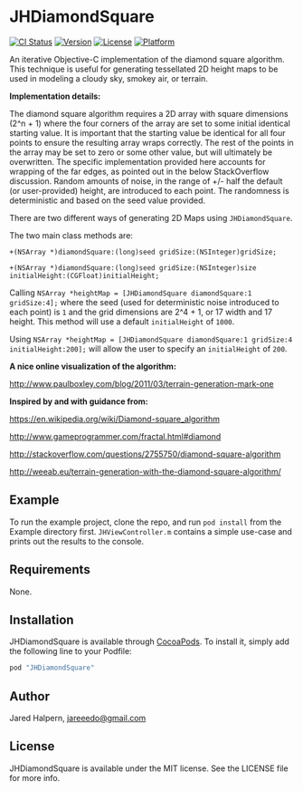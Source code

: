 # JHDiamondSquare

[![CI Status](http://img.shields.io/travis/JaredHalpern/JHDiamondSquare.svg?style=flat)](https://travis-ci.org/JaredHalpern/JHDiamondSquare)
[![Version](https://img.shields.io/cocoapods/v/JHDiamondSquare.svg?style=flat)](http://cocoapods.org/pods/JHDiamondSquare)
[![License](https://img.shields.io/cocoapods/l/JHDiamondSquare.svg?style=flat)](http://cocoapods.org/pods/JHDiamondSquare)
[![Platform](https://img.shields.io/cocoapods/p/JHDiamondSquare.svg?style=flat)](http://cocoapods.org/pods/JHDiamondSquare)


An iterative Objective-C implementation of the diamond square algorithm. This technique is useful for generating tessellated 2D height maps to be used in modeling a cloudy sky, smokey air, or terrain.

__Implementation details:__

The diamond square algorithm requires a 2D array with square dimensions (2^n + 1) where the four corners of the array are set to some initial identical starting value. It is important that the starting value be identical for all four points to ensure the resulting array wraps correctly. The rest of the points in the array may be set to zero or some other value, but will ultimately be overwritten. The specific implementation provided here accounts for wrapping of the far edges, as pointed out in the below StackOverflow discussion. Random amounts of noise, in the range of +/- half the default (or user-provided) height, are introduced to each point. The randomness is deterministic and based on the seed value provided.


There are two different ways of generating 2D Maps using `JHDiamondSquare`. 

The two main class methods are: 

`+(NSArray *)diamondSquare:(long)seed gridSize:(NSInteger)gridSize;`

`+(NSArray *)diamondSquare:(long)seed gridSize:(NSInteger)size initialHeight:(CGFloat)initialHeight;`

Calling `NSArray *heightMap = [JHDiamondSquare diamondSquare:1 gridSize:4];` where the seed (used for deterministic noise introduced to each point) is `1` and the grid dimensions are 2^4 + 1, or 17 width and 17 height. This method will use a default `initialHeight` of `1000`.

Using `NSArray *heightMap = [JHDiamondSquare diamondSquare:1 gridSize:4 initialHeight:200];` will allow the user to specify an `initialHeight` of `200`.


__A nice online visualization of the algorithm:__

http://www.paulboxley.com/blog/2011/03/terrain-generation-mark-one


__Inspired by and with guidance from:__

https://en.wikipedia.org/wiki/Diamond-square_algorithm

http://www.gameprogrammer.com/fractal.html#diamond

http://stackoverflow.com/questions/2755750/diamond-square-algorithm

http://weeab.eu/terrain-generation-with-the-diamond-square-algorithm/

## Example

To run the example project, clone the repo, and run `pod install` from the Example directory first. `JHViewController.m` contains a simple use-case and prints out the results to the console.

## Requirements

None.

## Installation

JHDiamondSquare is available through [CocoaPods](http://cocoapods.org). To install
it, simply add the following line to your Podfile:

```ruby
pod "JHDiamondSquare"
```

## Author

Jared Halpern, jareeedo@gmail.com

## License

JHDiamondSquare is available under the MIT license. See the LICENSE file for more info.
